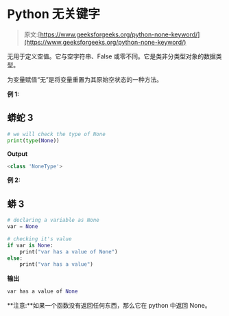 # Python 无关键字

> 原文:[https://www.geeksforgeeks.org/python-none-keyword/](https://www.geeksforgeeks.org/python-none-keyword/)

无用于定义空值。它与空字符串、False 或零不同。它是类非分类型对象的数据类型。

为变量赋值“无”是将变量重置为其原始空状态的一种方法。

**例 1:**

## 蟒蛇 3

```py
# we will check the type of None
print(type(None))
```

**Output**

```py
<class 'NoneType'>

```

**例 2:**

## 蟒 3

```py
# declaring a variable as None
var = None

# checking it's value
if var is None:
    print("var has a value of None")
else:
    print("var has a value")
```

**输出**

```py
var has a value of None

```

**注意:**如果一个函数没有返回任何东西，那么它在 python 中返回 None。
